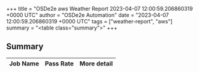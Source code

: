 +++
title = "OSDe2e aws Weather Report 2023-04-07 12:00:59.206860319 +0000 UTC"
author = "OSDe2e Automation"
date = "2023-04-07 12:00:59.206860319 +0000 UTC"
tags = ["weather-report", "aws"]
summary = "<table class=\"summary\"></table>"
+++
## Summary

| Job Name | Pass Rate | More detail |
|----------|-----------|-------------|




